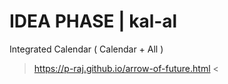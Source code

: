 # IDEA PHASE | kal-al
Integrated Calendar ( Calendar + All )

> https://p-raj.github.io/arrow-of-future.html <
